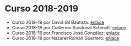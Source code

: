 # Curso 2018-2019

- Curso 2018-19 por David Gil Bautista: [enlace](https://github.com/DavidBaug/SWAP)
- Curso 2018-19 por Guillermo Sandoval Schmidt: [enlace](https://github.com/Gsandoval96/SWAP-UGR)
- Curso 2018-19 por Francisco José González: [enlace](https://github.com/Neo-Stark/SWAP2019)
- Curso 2018-19 por Nazaret Román Guerrero: [enlace](https://github.com/nazaretrogue/SWAP)
